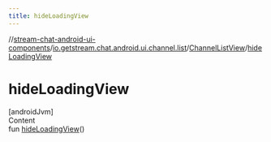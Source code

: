 ```yaml
---
title: hideLoadingView
---
```

//[stream-chat-android-ui-components](../../../index.md)/[io.getstream.chat.android.ui.channel.list](../index.md)/[ChannelListView](index.md)/[hideLoadingView](hideLoadingView.md)



# hideLoadingView  
[androidJvm]  
Content  
fun [hideLoadingView](hideLoadingView.md)()  



